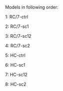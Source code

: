 Models in following order:

1: RC/7-ctrl

2: RC/7-sc1

3: RC/7-sc12

4: RC/7-sc2

5: HC-ctrl

6: HC-sc1

7: HC-sc12

8: HC-sc2
